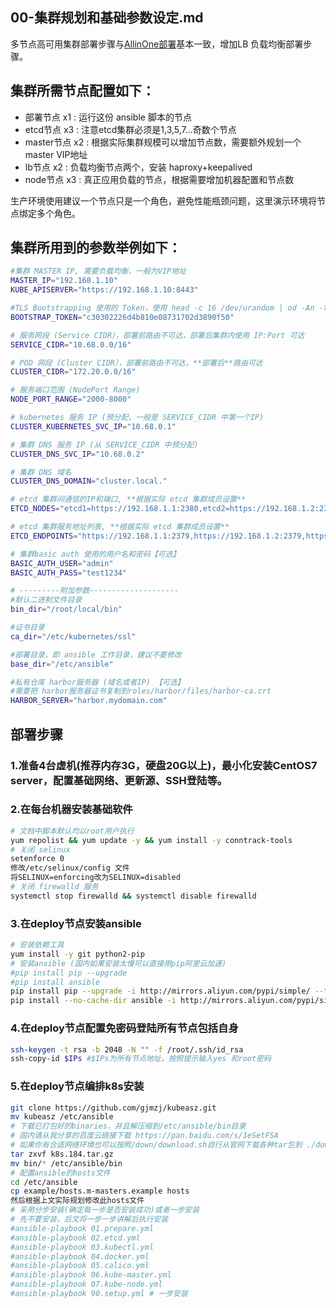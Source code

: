 ## 00-集群规划和基础参数设定.md

多节点高可用集群部署步骤与[AllinOne部署](quickStart.md)基本一致，增加LB 负载均衡部署步骤。

## 集群所需节点配置如下：
+ 部署节点	x1 : 运行这份 ansible 脚本的节点
+ etcd节点	x3 : 注意etcd集群必须是1,3,5,7...奇数个节点
+ master节点	x2 : 根据实际集群规模可以增加节点数，需要额外规划一个master VIP地址
+ lb节点	x2 : 负载均衡节点两个，安装 haproxy+keepalived
+ node节点	x3 : 真正应用负载的节点，根据需要增加机器配置和节点数

生产环境使用建议一个节点只是一个角色，避免性能瓶颈问题，这里演示环境将节点绑定多个角色。

## 集群所用到的参数举例如下：
``` bash
#集群 MASTER IP, 需要负载均衡，一般为VIP地址
MASTER_IP="192.168.1.10"
KUBE_APISERVER="https://192.168.1.10:8443"

#TLS Bootstrapping 使用的 Token，使用 head -c 16 /dev/urandom | od -An -t x | tr -d ' ' 生成
BOOTSTRAP_TOKEN="c30302226d4b810e08731702d3890f50"

# 服务网段 (Service CIDR），部署前路由不可达，部署后集群内使用 IP:Port 可达
SERVICE_CIDR="10.68.0.0/16"

# POD 网段 (Cluster CIDR），部署前路由不可达，**部署后**路由可达
CLUSTER_CIDR="172.20.0.0/16"

# 服务端口范围 (NodePort Range)
NODE_PORT_RANGE="2000-8000"

# kubernetes 服务 IP (预分配，一般是 SERVICE_CIDR 中第一个IP)
CLUSTER_KUBERNETES_SVC_IP="10.68.0.1"

# 集群 DNS 服务 IP (从 SERVICE_CIDR 中预分配)
CLUSTER_DNS_SVC_IP="10.68.0.2"

# 集群 DNS 域名
CLUSTER_DNS_DOMAIN="cluster.local."

# etcd 集群间通信的IP和端口, **根据实际 etcd 集群成员设置**
ETCD_NODES="etcd1=https://192.168.1.1:2380,etcd2=https://192.168.1.2:2380,etcd3=https://192.168.1.3:2380"

# etcd 集群服务地址列表, **根据实际 etcd 集群成员设置**
ETCD_ENDPOINTS="https://192.168.1.1:2379,https://192.168.1.2:2379,https://192.168.1.3:2379"

# 集群basic auth 使用的用户名和密码【可选】
BASIC_AUTH_USER="admin"
BASIC_AUTH_PASS="test1234"

# ---------附加参数--------------------
#默认二进制文件目录
bin_dir="/root/local/bin"

#证书目录
ca_dir="/etc/kubernetes/ssl"

#部署目录，即 ansible 工作目录，建议不要修改
base_dir="/etc/ansible"

#私有仓库 harbor服务器 (域名或者IP) 【可选】
#需要把 harbor服务器证书复制到roles/harbor/files/harbor-ca.crt
HARBOR_SERVER="harbor.mydomain.com"
```

## 部署步骤

### 1.准备4台虚机(推荐内存3G，硬盘20G以上)，最小化安装CentOS7 server，配置基础网络、更新源、SSH登陆等。
### 2.在每台机器安装基础软件 
``` bash
# 文档中脚本默认均以root用户执行
yum repolist && yum update -y && yum install -y conntrack-tools
# 关闭 selinux
setenforce 0
修改/etc/selinux/config 文件
将SELINUX=enforcing改为SELINUX=disabled
# 关闭 firewalld 服务
systemctl stop firewalld && systemctl disable firewalld
```
### 3.在deploy节点安装ansible
``` bash
# 安装依赖工具
yum install -y git python2-pip
# 安装ansible (国内如果安装太慢可以直接用pip阿里云加速)
#pip install pip --upgrade
#pip install ansible
pip install pip --upgrade -i http://mirrors.aliyun.com/pypi/simple/ --trusted-host mirrors.aliyun.com
pip install --no-cache-dir ansible -i http://mirrors.aliyun.com/pypi/simple/ --trusted-host mirrors.aliyun.com
```
### 4.在deploy节点配置免密码登陆所有节点包括自身
``` bash
ssh-keygen -t rsa -b 2048 -N "" -f /root/.ssh/id_rsa
ssh-copy-id $IPs #$IPs为所有节点地址，按照提示输入yes 和root密码
```
### 5.在deploy节点编排k8s安装
``` bash
git clone https://github.com/gjmzj/kubeasz.git
mv kubeasz /etc/ansible
# 下载已打包好的binaries，并且解压缩到/etc/ansible/bin目录
# 国内请从我分享的百度云链接下载 https://pan.baidu.com/s/1eSetFSA
# 如果你有合适网络环境也可以按照/down/download.sh自行从官网下载各种tar包到 ./down目录，并执行download.sh
tar zxvf k8s.184.tar.gz
mv bin/* /etc/ansible/bin
# 配置ansible的hosts文件
cd /etc/ansible
cp example/hosts.m-masters.example hosts
然后根据上文实际规划修改此hosts文件
# 采用分步安装(确定每一步是否安装成功)或者一步安装
# 先不要安装，后文将一步一步讲解后执行安装
#ansible-playbook 01.prepare.yml
#ansible-playbook 02.etcd.yml
#ansible-playbook 03.kubectl.yml
#ansible-playbook 04.docker.yml
#ansible-playbook 05.calico.yml
#ansible-playbook 06.kube-master.yml
#ansible-playbook 07.kube-node.yml
#ansible-playbook 90.setup.yml # 一步安装
```
